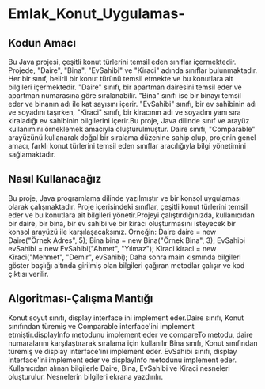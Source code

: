 # Emlak_Konut_Uygulamas-


## Kodun Amacı

Bu Java projesi, çeşitli konut türlerini temsil eden sınıflar içermektedir. Projede, "Daire", "Bina", "EvSahibi" ve "Kiraci" adında sınıflar bulunmaktadır. Her bir sınıf, belirli bir konut türünü temsil etmekte ve bu konutlara ait bilgileri içermektedir. "Daire" sınıfı, bir apartman dairesini temsil eder ve apartman numarasına göre sıralanabilir. "Bina" sınıfı ise bir binayı temsil eder ve binanın adı ile kat sayısını içerir. "EvSahibi" sınıfı, bir ev sahibinin adı ve soyadını taşırken, "Kiraci" sınıfı, bir kiracının adı ve soyadını yanı sıra kiraladığı ev sahibinin bilgilerini içerir.Bu proje, Java dilinde sınıf ve arayüz kullanımını örneklemek amacıyla oluşturulmuştur. Daire sınıfı, "Comparable" arayüzünü kullanarak doğal bir sıralama düzenine sahip olup, projenin genel amacı, farklı konut türlerini temsil eden sınıflar aracılığıyla bilgi yönetimini sağlamaktadır.

##  Nasıl Kullanacağız

Bu proje, Java programlama dilinde yazılmıştır ve bir konsol uygulaması olarak çalışmaktadır. Proje içerisindeki sınıflar, çeşitli konut türlerini temsil eder ve bu konutlara ait bilgileri yönetir.Projeyi çalıştırdığınızda, kullanıcıdan bir daire, bir bina, bir ev sahibi ve bir kiracı oluşturmasını isteyecek bir konsol arayüzü ile karşılaşacaksınız. Örneğin:
Daire daire = new Daire("Örnek Adres", 5);
Bina bina = new Bina("Örnek Bina", 3);
EvSahibi evSahibi = new EvSahibi("Ahmet", "Yılmaz");
Kiraci kiraci = new Kiraci("Mehmet", "Demir", evSahibi);
Daha sonra main kısmında bilgileri göster başlığı altında girilmiş olan bilgileri çağıran metodlar çalışır ve kod çıktısı verilir.

## Algoritması-Çalışma Mantığı

Konut soyut sınıfı, display interface ini implement eder.Daire sınıfı, Konut sınıfından türemiş ve Comparable<Daire> interface'ini implement etmiştir.displayInfo metodunu implement eder ve compareTo metodu, daire numaralarını karşılaştırarak sıralama için kullanılır Bina sınıfı, Konut sınıfından türemiş ve display interface'ini implement eder. EvSahibi sınıfı, display interface'ini implement eder ve displayInfo metodunu implement eder. Kullanıcıdan alınan bilgilerle Daire, Bina, EvSahibi ve Kiraci nesneleri oluşturulur.
Nesnelerin bilgileri ekrana yazdırılır.
